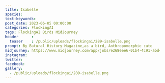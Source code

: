 ```yaml
---
title: Isabelle
species: 
text-keywords: 
post_date: 2023-06-05 00:00:00
categories: FlockingAI
tags: FlockingAI Birds MidJourney 
header      :
  teaser    : /public/uploads/flockingai/289-isabelle.png
prompt: By Batural History Magazine,as a bird, Anthropomorphic cute
midjourney: https://www.midjourney.com/app/jobs/e268eee6-01b4-4c91-abd4-a0e77a5bb44f
instagram: 
twitter: 
facebook: 
gallery: 
  - /public/uploads/flockingai/289-isabelle.png
---
```


